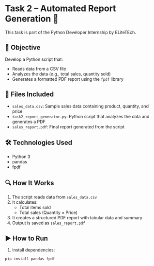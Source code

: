# Task 2 – Automated Report Generation 🧾

This task is part of the Python Developer Internship by ELiteTEch.

## 📝 Objective

Develop a Python script that:
- Reads data from a CSV file
- Analyzes the data (e.g., total sales, quantity sold)
- Generates a formatted PDF report using the `fpdf` library

## 📁 Files Included

- `sales_data.csv`: Sample sales data containing product, quantity, and price
- `task2_report_generator.py`: Python script that analyzes the data and generates a PDF
- `sales_report.pdf`: Final report generated from the script

## 🛠 Technologies Used

- Python 3
- pandas
- fpdf

## 🔍 How It Works

1. The script reads data from `sales_data.csv`
2. It calculates:
   - Total items sold
   - Total sales (Quantity × Price)
3. It creates a structured PDF report with tabular data and summary
4. Output is saved as `sales_report.pdf`

## ▶️ How to Run

1. Install dependencies:

```bash
pip install pandas fpdf
